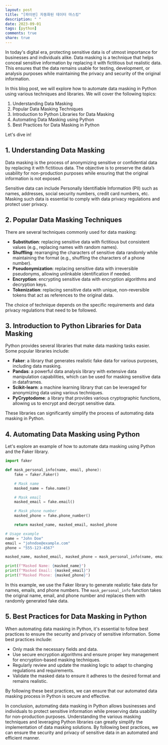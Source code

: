 ```yaml
---
layout: post
title: "[파이썬] 자동화된 데이터 마스킹"
description: " "
date: 2023-09-01
tags: [python]
comments: true
share: true
---
```


In today's digital era, protecting sensitive data is of utmost importance for businesses and individuals alike. Data masking is a technique that helps conceal sensitive information by replacing it with fictitious but realistic data. This ensures that the data remains usable for testing, development, or analysis purposes while maintaining the privacy and security of the original information.

In this blog post, we will explore how to automate data masking in Python using various techniques and libraries. We will cover the following topics:

1. Understanding Data Masking
2. Popular Data Masking Techniques
3. Introduction to Python Libraries for Data Masking
4. Automating Data Masking using Python
5. Best Practices for Data Masking in Python

Let's dive in!

## 1. Understanding Data Masking

Data masking is the process of anonymizing sensitive or confidential data by replacing it with fictitious data. The objective is to preserve the data’s usability for non-production purposes while ensuring that the original information is not exposed. 

Sensitive data can include Personally Identifiable Information (PII) such as names, addresses, social security numbers, credit card numbers, etc. Masking such data is essential to comply with data privacy regulations and protect user privacy.

## 2. Popular Data Masking Techniques

There are several techniques commonly used for data masking:

- **Substitution**: replacing sensitive data with fictitious but consistent values (e.g., replacing names with random names).
- **Shuffling**: rearranging the characters of sensitive data randomly while maintaining the format (e.g., shuffling the characters of a phone number).
- **Pseudonymization**: replacing sensitive data with irreversible pseudonyms, allowing unlinkable identification if needed.
- **Encryption**: encrypting sensitive data with encryption algorithms and decryption keys.
- **Tokenization**: replacing sensitive data with unique, non-reversible tokens that act as references to the original data.

The choice of technique depends on the specific requirements and data privacy regulations that need to be followed.

## 3. Introduction to Python Libraries for Data Masking

Python provides several libraries that make data masking tasks easier. Some popular libraries include:

- **Faker**: a library that generates realistic fake data for various purposes, including data masking.
- **Pandas**: a powerful data analysis library with extensive data manipulation capabilities, which can be used for masking sensitive data in dataframes.
- **Scikit-learn**: a machine learning library that can be leveraged for anonymizing data using various techniques.
- **PyCryptodome**: a library that provides various cryptographic functions, allowing us to encrypt and decrypt sensitive data.

These libraries can significantly simplify the process of automating data masking in Python.

## 4. Automating Data Masking using Python

Let's explore an example of how to automate data masking using Python and the Faker library. 

```python
import faker

def mask_personal_info(name, email, phone):
    fake = faker.Faker()

    # Mask name
    masked_name = fake.name()

    # Mask email
    masked_email = fake.email()

    # Mask phone number
    masked_phone = fake.phone_number()

    return masked_name, masked_email, masked_phone

# Usage example
name = "John Doe"
email = "johndoe@example.com"
phone = "555-123-4567"

masked_name, masked_email, masked_phone = mask_personal_info(name, email, phone)

print(f"Masked Name: {masked_name}")
print(f"Masked Email: {masked_email}")
print(f"Masked Phone: {masked_phone}")
```

In this example, we use the Faker library to generate realistic fake data for names, emails, and phone numbers. The `mask_personal_info` function takes the original name, email, and phone number and replaces them with randomly generated fake data.

## 5. Best Practices for Data Masking in Python

When automating data masking in Python, it's essential to follow best practices to ensure the security and privacy of sensitive information. Some best practices include:

- Only mask the necessary fields and data.
- Use secure encryption algorithms and ensure proper key management for encryption-based masking techniques.
- Regularly review and update the masking logic to adapt to changing regulations and requirements.
- Validate the masked data to ensure it adheres to the desired format and remains realistic.

By following these best practices, we can ensure that our automated data masking process in Python is secure and effective.

In conclusion, automating data masking in Python allows businesses and individuals to protect sensitive information while preserving data usability for non-production purposes. Understanding the various masking techniques and leveraging Python libraries can greatly simplify the implementation of data masking solutions. By following best practices, we can ensure the security and privacy of sensitive data in an automated and efficient manner.